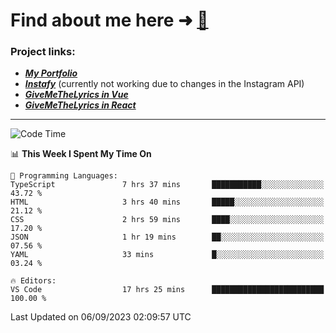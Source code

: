 # Find about me here ➜ [🧑](https://pauabella.dev)

### Project links:
- ***[My Portfolio](https://pauabella.dev)***
- ***[Instafy](https://instafy.me)*** (currently not working due to changes in the Instagram API)
- ***[GiveMeTheLyrics in Vue](https://lyrics.pauabella.dev)***
- ***[GiveMeTheLyrics in React](https://pauabella.dev/GiveMeTheLyrics)***

---
<!--START_SECTION:waka-->
![Code Time](http://img.shields.io/badge/Code%20Time-2%2C416%20hrs%2027%20mins-blue)

📊 **This Week I Spent My Time On** 

```text
💬 Programming Languages: 
TypeScript               7 hrs 37 mins       ███████████░░░░░░░░░░░░░░   43.72 % 
HTML                     3 hrs 40 mins       █████░░░░░░░░░░░░░░░░░░░░   21.12 % 
CSS                      2 hrs 59 mins       ████░░░░░░░░░░░░░░░░░░░░░   17.20 % 
JSON                     1 hr 19 mins        ██░░░░░░░░░░░░░░░░░░░░░░░   07.56 % 
YAML                     33 mins             █░░░░░░░░░░░░░░░░░░░░░░░░   03.24 % 

🔥 Editors: 
VS Code                  17 hrs 25 mins      █████████████████████████   100.00 % 
```


 Last Updated on 06/09/2023 02:09:57 UTC
<!--END_SECTION:waka-->
